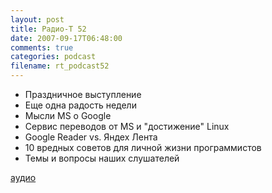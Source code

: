 ```yaml
---
layout: post
title: Радио-T 52
date: 2007-09-17T06:48:00
comments: true
categories: podcast
filename: rt_podcast52
---
```


- Праздничное выступление
- Еще одна радость недели
- Мысли MS о Google
- Сервис переводов от MS и "достижение" Linux
- Google Reader vs. Яндех Лента
- 10 вредных советов для личной жизни программистов
- Темы и вопросы наших слушателей

[аудио](http://cdn.radio-t.com/rt_podcast52.mp3)
<audio src="http://cdn.radio-t.com/rt_podcast52.mp3" preload="none"></audio>

